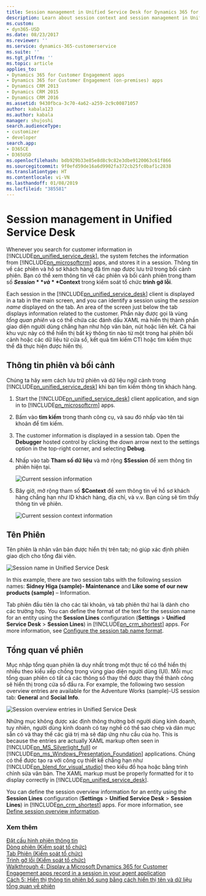 ```yaml
---
title: Session management in Unified Service Desk for Dynamics 365 for Customer Engagement apps| MicrosoftDocs
description: Learn about session context and session management in Unified Service Desk.
ms.custom:
- dyn365-USD
ms.date: 08/23/2017
ms.reviewer: ''
ms.service: dynamics-365-customerservice
ms.suite: ''
ms.tgt_pltfrm: ''
ms.topic: article
applies_to:
- Dynamics 365 for Customer Engagement apps
- Dynamics 365 for Customer Engagement (on-premises) apps
- Dynamics CRM 2013
- Dynamics CRM 2015
- Dynamics CRM 2016
ms.assetid: 9430fbca-3c70-4a62-a259-2c9c00871057
author: kabala123
ms.author: kabala
manager: shujoshi
search.audienceType:
- customizer
- developer
search.app:
- D365CE
- D365USD
ms.openlocfilehash: bdb929b33e85e8d8c9c82e3dbe9120063c61f866
ms.sourcegitcommit: 9f0efd59de16a6d9902fa372cb25fc0baf1c2838
ms.translationtype: HT
ms.contentlocale: vi-VN
ms.lasthandoff: 01/08/2019
ms.locfileid: "385581"
---
```

# <a name="session-management-in-unified-service-desk"></a>Session management in Unified Service Desk
Whenever you search for customer information in [!INCLUDE[pn_unified_service_desk](../includes/pn-unified-service-desk.md)], the system fetches the information from [!INCLUDE[pn_microsoftcrm](../includes/pn-microsoftcrm.md)] apps, and stores it in a session. Thông tin về các phiên và hồ sơ khách hàng đã tìm nạp được lưu trữ trong bối cảnh phiên. Bạn có thể xem thông tin về các phiên và bối cảnh phiên trong tham số **$Session** và **$Context** trong kiểm soát tổ chức **trình gỡ lỗi**.  
  
 Each session in the [!INCLUDE[pn_unified_service_desk](../includes/pn-unified-service-desk.md)] client is displayed in a tab in the main screen, and you can identify a session using the *session name* displayed on the tab. An area of the screen just below the tab displays information related to the customer. Phần này được gọi là vùng *tổng quan phiên* và có thể chứa các đánh dấu XAML mà hiển thị thành phần giao diện người dùng chẳng hạn như hộp văn bản, nút hoặc liên kết. Cả hai khu vực này có thể hiển thị bất kỳ thông tin nào từ một trong hai phiên bối cảnh hoặc các dữ liệu từ cửa sổ, kết quả tìm kiếm CTI hoặc tìm kiếm thực thể đã thực hiện được hiển thị.  
  
<a name="SessionContext"></a>   
## <a name="session-and-context-information"></a>Thông tin phiên và bối cảnh  
 Chúng ta hãy xem cách lưu trữ phiên và dữ liệu ngữ cảnh trong [!INCLUDE[pn_unified_service_desk](../includes/pn-unified-service-desk.md)] khi bạn tìm kiếm thông tin khách hàng.  
  
1. Start the [!INCLUDE[pn_unified_service_desk](../includes/pn-unified-service-desk.md)] client application, and sign in to [!INCLUDE[pn_microsoftcrm](../includes/pn-microsoftcrm.md)] apps.  
  
2. Bấm vào **tìm kiếm** trong thanh công cụ, và sau đó nhấp vào tên tài khoản để tìm kiếm.  
  
3. The customer information is displayed in a session tab. Open the **Debugger** hosted control by clicking the down arrow next to the settings option in the top-right corner, and selecting **Debug**.  
  
4. Nhấp vào tab **Tham số dữ liệu** và mở rộng **$Session** để xem thông tin phiên hiện tại.  
  
   ![Current session information](../unified-service-desk/media/usd-session-info.png "Current session information")  
  
5. Bây giờ, mở rộng tham số **$Context** để xem thông tin về hồ sơ khách hàng chẳng hạn như ID khách hàng, địa chỉ, và v.v. Bạn cũng sẽ tìm thấy thông tin về phiên.  
  
   ![Current session context information](../unified-service-desk/media/usd-session-context.png "Current session context information")  
  
<a name="SessionName"></a>   
## <a name="session-name"></a>Tên Phiên  
 Tên phiên là nhãn văn bản được hiển thị trên tab; nó giúp xác định phiên giao dịch cho tổng đài viên.  
  
 ![Session name in Unified Service Desk](../unified-service-desk/media/usd-session-name.png "Session name in Unified Service Desk")  
  
 In this example, there are two session tabs with the following session names: **Sidney Higa (sample)- Maintenance** and **Like some of our new products (sample)** – Information.  
  
 Tab phiên đầu tiên là cho các tài khoản, và tab phiên thứ hai là dành cho các trường hợp. You can define the format of the text for the session name for an entity using the **Session Lines** configuration (**Settings** > **Unified Service Desk** > **Session Lines**) in [!INCLUDE[pn_crm_shortest](../includes/pn-crm-shortest.md)] apps. For more information, see [Configure the session tab name format](../unified-service-desk/configure-session-information.md#SessionName).  
  
<a name="SessionOverview"></a>   
## <a name="session-overview"></a>Tổng quan về phiên  
 Mục nhập tổng quan phiên là duy nhất trong một thực tế có thể hiển thị nhiều theo kiểu xếp chồng trong vùng giao diện người dùng (UI). Mỗi mục tổng quan phiên có tất cả các thông số thay thế được thay thế thành công sẽ hiển thị trong cửa sổ đầu ra. For example, the following two session overview entries are available for the Adventure Works (sample)-US session tab: **General** and **Social Info**.  
  
 ![Session overview entries in Unified Service Desk](../unified-service-desk/media/usd-session-overview-1.png "Session overview entries in Unified Service Desk")  
  
 Những mục không được xác định thông thường bởi người dùng kinh doanh, tuy nhiên, người dùng kinh doanh có tay nghề có thể sao chép và dán mục sẵn có và thay thế các giá trị mà sẽ đáp ứng nhu cầu của họ. This is because the entries are actually XAML markup often seen in [!INCLUDE[pn_MS_Silverlight_full](../includes/pn-ms-silverlight-full.md)] or [!INCLUDE[pn_ms_Windows_Presentation_Foundation](../includes/pn-ms-windows-presentation-foundation.md)] applications. Chúng có thể được tạo ra với công cụ thiết kế chẳng hạn như [!INCLUDE[pn_blend_for_visual_studio](../includes/pn-blend-for-visual-studio.md)] theo kiểu đồ họa hoặc bằng trình chỉnh sửa văn bản. The XAML markup must be properly formatted for it to display correctly in [!INCLUDE[pn_unified_service_desk](../includes/pn-unified-service-desk.md)].  
  
 You can define the session overview information for an entity using the **Session Lines** configuration (**Settings** > **Unified Service Desk** > **Session Lines**) in [!INCLUDE[pn_crm_shortest](../includes/pn-crm-shortest.md)] apps. For more information, see [Define session overview information](../unified-service-desk/configure-session-information.md#SessionOverview).  
  
### <a name="see-also"></a>Xem thêm  
 [Đặt cấu hình phiên thông tin](../unified-service-desk/configure-session-information.md)   
 [Dòng phiên (Kiểm soát tổ chức)](../unified-service-desk/session-lines-hosted-control.md)   
 [Tab Phiên (Kiểm soát tổ chức)](../unified-service-desk/session-tabs-hosted-control.md)   
 [Trình gỡ lỗi (Kiểm soát tổ chức)](../unified-service-desk/debugger-hosted-control.md)   
 [Walkthrough 4: Display a Microsoft Dynamics 365 for Customer Engagement apps record in a session in your agent application](../unified-service-desk/walkthrough-display-dynamics-365-record-session-agent-application.md)   
 [Cách 5: Hiển thị thông tin phiên bổ sung bằng cách hiển thị tên và dữ liệu tổng quan về phiên](../unified-service-desk/walkthrough-5-display-enhanced-session-information-displaying-session-name-overview-data.md)
